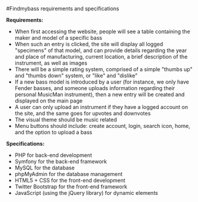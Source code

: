 #Findmybass requirements and specifications

**Requirements:**

 - When first accessing the website, people will see a table containing
   the maker and model of a specific bass
 - When such an entry is clicked, the site will display all logged
   "specimens" of that model, and can provide details regarding the year
   and place of manufacturing, current location, a brief description of
   the instrument, as well as images
 - There will be a simple rating system, comprised of a simple "thumbs
   up" and "thumbs down" system, or "like" and "dislike"
 - If a new bass model is introduced by a user (for instance, we only
   have Fender basses, and someone uploads information regarding their
   personal MusicMan instrument), then a new entry will be created and
   displayed on the main page
 - A user can only upload an instrument if they have a logged account on
   the site, and the same goes for upvotes and downvotes
 - The visual theme should be music related
 - Menu buttons should include: create account, login, search icon,
   home, and the option to upload a bass

**Specifications:**

 - PHP for back-end development
 - Symfony for the back-end framework
 - MySQL for the database
 - phpMyAdmin for the database management
 - HTML5 + CSS for the front-end development
 - Twitter Bootstrap for the front-end framework
 - JavaScript (using the jQuery library) for dynamic elements